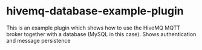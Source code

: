 # hivemq-database-example-plugin
This is an example plugin which shows how to use the HiveMQ MQTT broker together with a database (MySQL in this case). Shows authentication and message persistence
